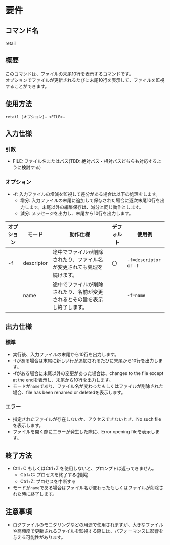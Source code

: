 # 要件
## コマンド名
retail

## 概要
このコマンドは、ファイルの末尾10行を表示するコマンドです。  
オプションでファイルが更新されるたびに末尾10行を表示して、ファイルを監視することができます。

## 使用方法
```
retail [オプション]… <FILE>…
```

## 入力仕様
### 引数
- FILE: ファイル名またはパス(TBD: 絶対パス・相対パスどちらも対応するように検討する)


### オプション
- -f: 入力ファイルの増減を監視して差分がある場合は以下の処理をします。
    - 増分: 入力ファイルの末尾に追加して保存された場合に逐次末尾10行を出力します。末尾以外の編集保存は、減分と同じ動作とします。
    - 減分: メッセージを出力し、末尾から10行を出力します。

|  オプション  |  モード  |  動作仕様  |  デフォルト  |  使用例  |
| ---- | ---- | ---- | ---- | ---- |
|  -f  |  descriptor  |  途中でファイルが削除されたり、ファイル名が変更されても処理を続けます。  |  〇  |  `-f=descriptor` or `-f`  |
|    |  name  |  途中でファイルが削除されたり、名前が変更されるとその旨を表示し終了します。  |    |  `-f=name`  |


## 出力仕様
### 標準
- 実行後、入力ファイルの末尾から10行を出力します。
- -fがある場合は末尾に新しい行が追加されるたびに末尾から10行を出力します。
- -fがある場合に末尾以外の変更があった場合は、changes to the file except at the endを表示し、末尾から10行を出力します。
- モードが`name`であり、ファイル名が変わったもしくはファイルが削除された場合、file has been renamed or deletedを表示します。
### エラー
- 指定されたファイルが存在しないか、アクセスできないとき、No such file を表示します。  
- ファイルを開く際にエラーが発生した際に、Error opening fileを表示します。  

## 終了方法
- Ctrl+C もしくはCtrl+Z を使用しないと、プロンプトは返ってきません。
    - Ctrl+C: プロセスを終了する(推奨)
    - Ctrl+Z: プロセスを中断する
- モードが`name`である場合はファイル名が変わったもしくはファイルが削除された時に終了します。

## 注意事項
- ログファイルのモニタリングなどの用途で使用されますが、大きなファイルや高頻度で更新されるファイルを監視する際には、パフォーマンスに影響を与える可能性があります。